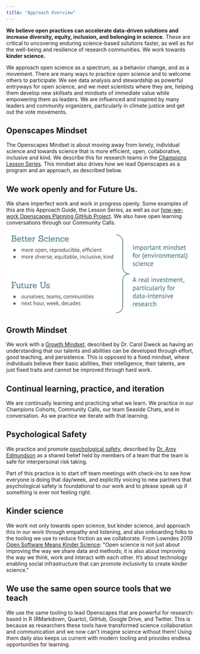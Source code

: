 ```yaml
---
title: "Approach Overview"
---
```


**We believe open practices can accelerate data-driven solutions and increase diversity, equity, inclusion, and belonging in science.** These are critical to uncovering enduring science-based solutions faster, as well as for the well-being and resilience of research communities. We work towards **kinder science.**

We approach open science as a spectrum, as a behavior change, and as a movement. There are many ways to practice open science and to welcome others to participate. We see data analysis and stewardship as powerful entryways for open science, and we meet scientists where they are, helping them develop new skillsets and mindsets of immediate value while empowering them as leaders. We are influenced and inspired by many leaders and community organizers, particularly in climate justice and get out the vote movements.

## Openscapes Mindset

The Openscapes Mindset is about moving away from lonely, individual science and towards science that is more efficient, open, collaborative, inclusive and kind. We describe this for research teams in the [Champions Lesson Series](https://openscapes.github.io/series/). This mindset also drives how we lead Openscapes as a program and an approach, as described below.

## We work openly and for Future Us.

We share imperfect work and work in progress openly. Some examples of this are this Approach Guide, the Lesson Series, as well as our [how-we-work Openscapes Planning GitHub Project](https://github.com/orgs/Openscapes/projects/5). We also have open learning conversations through our Community Calls.

![](images/betterscience-future-us-sortee.png)

## Growth Mindset

We work with a [Growth Mindset](https://en.wikipedia.org/wiki/Mindset#Fixed_and_growth_mindset), described by Dr. Carol Dweck as having an understanding that our talents and abilities can be developed through effort, good teaching, and persistence. This is opposed to a fixed mindset, where individuals believe their basic abilities, their intelligence, their talents, are just fixed traits and cannot be improved through hard work.

## Continual learning, practice, and iteration

We are continually learning and practicing what we learn. We practice in our Champions Cohorts, Community Calls, our team Seaside Chats, and in conversation. As we practice we iterate with that learning.

## Psychological Safety

We practice and promote [psychological safety](https://rework.withgoogle.com/guides/understanding-team-effectiveness/steps/foster-psychological-safety/), described by [Dr. Amy Edmundson](https://en.wikipedia.org/wiki/Amy_Edmondson) as a shared belief held by members of a team that the team is safe for interpersonal risk taking. 

Part of this practice is to start off team meetings with check-ins to see how everyone is doing that day/week, and explicitly voicing to new partners that psychological safety is foundational to our work and to please speak up if something is ever not feeling right.

## Kinder science

We work not only towards open science, but kinder science, and approach this in our work through empathy and listening, and also onboarding folks to the tooling we use to reduce friction as we collaborate. From Lowndes 2019 [Open Software Means Kinder Science](https://blogs.scientificamerican.com/observations/open-software-means-kinder-science/): "Open science is not just about improving the way we share data and methods; it is also about improving the way we think, work and interact with each other. It’s about technology enabling social infrastructure that can promote inclusivity to create kinder science."

## We use the same open source tools that we teach

We use the same tooling to lead Openscapes that are powerful for research: based in R (RMarkdown, Quarto), GitHub, Google Drive, and Twitter. This is because as researchers these tools have transformed science collaboration and communication and we now can't imagine science without them! Using them daily also keeps us current with modern tooling and provides endless opportunities for learning.

